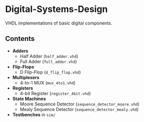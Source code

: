 # Digital-Systems-Design
VHDL implementations of basic digital components.

## Contents
- **Adders**
  - Half Adder (`half_adder.vhd`)
  - Full Adder (`full_adder.vhd`)
- **Flip-Flops**
  - D Flip-Flop (`d_flip_flop.vhd`)
- **Multiplexers**
  - 4-to-1 MUX (`mux_4to1.vhd`)
- **Registers**
  - 4-bit Register (`register_4bit.vhd`)
- **State Machines**
  - Moore Sequence Detector (`sequence_detector_moore.vhd`)
  - Mealy Sequence Detector (`sequence_detector_mealy.vhd`)
- **Testbenches** in `sim/`
